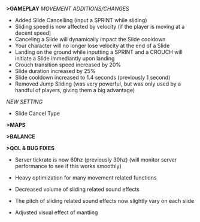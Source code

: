 **>GAMEPLAY**
*MOVEMENT ADDITIONS/CHANGES*
- Added Slide Cancelling (input a SPRINT while sliding)
- Sliding speed is now affected by velocity (if the player is moving at a decent speed)
- Canceling a Slide will dynamically impact the Slide cooldown
- Your character will no longer lose velocity at the end of a Slide
- Landing on the ground while inputting a SPRINT and a CROUCH will initiate a Slide immediantly upon landing
- Crouch transition speed increased by 20%
- Slide duration increased by 25%
- Slide cooldown increased to 1.4 seconds (previously 1 second)
- Removed Jump Sliding (was very powerful, but was only used by a handful of players, giving them a big advantage)

*NEW SETTING*
- Slide Cancel Type

**>MAPS**

**>BALANCE**

**>QOL & BUG FIXES**
- Server tickrate is now 60hz (previously 30hz) (will monitor server performance to see if this works smoothly)

- Heavy optimization for many movement related functions

- Decreased volume of sliding related sound effects

- The pitch of sliding related sound effects now slightly vary on each slide

- Adjusted visual effect of mantling